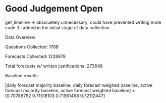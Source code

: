 # Good Judgement Open 

get_timeline -> absoluetely unnecessary; could have prevented writing more code if i added in the initial stage of data collection


Data Overview:

Questions Collected: 1788

Forecasts Collected: 1228978

Total forecasts w/ written justifications: 273648

Baseline results:

[daily forecast majority baseline, daily forecast weighed baseline, active forecast majority baseline, active forecast weighted baseline] = [0.70786752 0.71518103 0.71961468 0.72112447]


